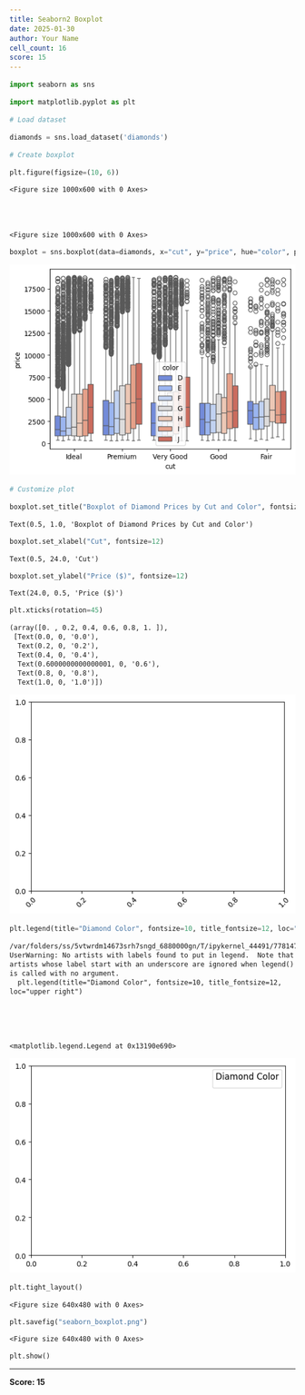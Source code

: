 ```yaml
---
title: Seaborn2 Boxplot
date: 2025-01-30
author: Your Name
cell_count: 16
score: 15
---
```


```python
import seaborn as sns
```


```python
import matplotlib.pyplot as plt
```


```python
# Load dataset
```


```python
diamonds = sns.load_dataset('diamonds')
```


```python
# Create boxplot
```


```python
plt.figure(figsize=(10, 6))
```




    <Figure size 1000x600 with 0 Axes>




    <Figure size 1000x600 with 0 Axes>



```python
boxplot = sns.boxplot(data=diamonds, x="cut", y="price", hue="color", palette="coolwarm")
```


    
![png](seaborn2_boxplot_files/seaborn2_boxplot_6_0.png)
    



```python
# Customize plot
```


```python
boxplot.set_title("Boxplot of Diamond Prices by Cut and Color", fontsize=16)
```




    Text(0.5, 1.0, 'Boxplot of Diamond Prices by Cut and Color')




```python
boxplot.set_xlabel("Cut", fontsize=12)
```




    Text(0.5, 24.0, 'Cut')




```python
boxplot.set_ylabel("Price ($)", fontsize=12)
```




    Text(24.0, 0.5, 'Price ($)')




```python
plt.xticks(rotation=45)
```




    (array([0. , 0.2, 0.4, 0.6, 0.8, 1. ]),
     [Text(0.0, 0, '0.0'),
      Text(0.2, 0, '0.2'),
      Text(0.4, 0, '0.4'),
      Text(0.6000000000000001, 0, '0.6'),
      Text(0.8, 0, '0.8'),
      Text(1.0, 0, '1.0')])




    
![png](seaborn2_boxplot_files/seaborn2_boxplot_11_1.png)
    



```python
plt.legend(title="Diamond Color", fontsize=10, title_fontsize=12, loc="upper right")
```

    /var/folders/ss/5vtwrdm14673srh7sngd_6880000gn/T/ipykernel_44491/778147130.py:1: UserWarning: No artists with labels found to put in legend.  Note that artists whose label start with an underscore are ignored when legend() is called with no argument.
      plt.legend(title="Diamond Color", fontsize=10, title_fontsize=12, loc="upper right")





    <matplotlib.legend.Legend at 0x13190e690>




    
![png](seaborn2_boxplot_files/seaborn2_boxplot_12_2.png)
    



```python
plt.tight_layout()
```


    <Figure size 640x480 with 0 Axes>



```python
plt.savefig("seaborn_boxplot.png")
```


    <Figure size 640x480 with 0 Axes>



```python
plt.show()

```


---
**Score: 15**
